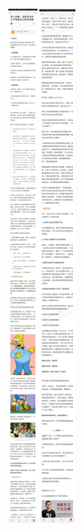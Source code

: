 ![](../../images/2017年06月/GX0601老人攻略：亲姥爷为什么不疼爱自己的外孙呢.jpg)
![](../../images/2017年06月/GX0601老人攻略：亲姥爷为什么不疼爱自己的外孙呢2.jpg)
